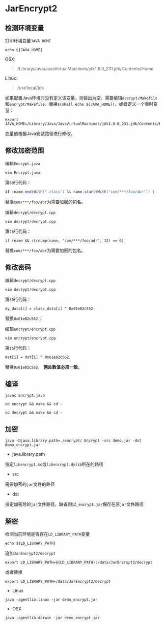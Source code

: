 # JarEncrypt2

## 检测环境变量

打印环境变量`JAVA_HOME`

```sell script
echo ${JAVA_HOME}
```

OSX:
>/Library/Java/JavaVirtualMachines/jdk1.8.0_231.jdk/Contents/Home

Linux:
>/usr/local/jdk

如果配置Java环境时没有定义该变量，则输出为空，需要编辑`decrypt/Makefile`和`encrypt/Makefile`，替换`$(shell echo ${JAVA_HOME})`，或者定义一个零时变量：

```sell script
export JAVA_HOME=/Library/Java/JavaVirtualMachines/jdk1.8.0_231.jdk/Contents/Home
```

变量值根据Java安装路径进行修改。

## 修改加密范围

编辑`Encrypt.java`

```shell script
vim Encrypt.java
```

第`80`行代码：

```java
if (name.endsWith(".class") && name.startsWith("com/***/foo/abr")) {
```

替换`com/***/foo/abr`为需要加密的包名。

编辑`decrypt/decrypt.cpp`

```shell script
vim decrypt/decrypt.cpp
```

第`26`行代码：

```
if (name && strncmp(name, "com/***/foo/adr", 12) == 0)
```

替换`com/***/foo/abr`为需要加密的包名。

## 修改密码

编辑`decrypt/decrypt.cpp`

```shell script
vim decrypt/decrypt.cpp
```

第`30`行代码：

```
my_data[i] = class_data[i] ^ 0x01e02c562;
```

替换`0x01e02c562`；

编辑`encrypt/encrypt.cpp`

```shell script
vim encrypt/encrypt.cpp
```

第`16`行代码：

```
dst[i] = dst[i] ^ 0x01e02c562;
```

替换`0x01e02c562`， **两处数值必须一致**。

## 编译

```shell script
javac Encrypt.java
```

```shell script
cd encrypt && make && cd -
```

```shell script
cd decrypt && make && cd -
```

## 加密

```shell script
java -Djava.library.path=./encrypt/ Encrypt -src demo.jar -dst demo_encrypt.jar
```

* java.library.path

指定`libencrypt.so`或`libencrypt.dylib`所在的路径

* src

需要加密的`jar`文件的路径

* dst

指定加密后的`jar`文件路径，缺省则以`_encrypt.jar`保存在原`jar`文件路径

## 解密

检测当前环境是否存在`LD_LIBRARY_PATH`变量

```shell script
echo ${LD_LIBRARY_PATH}
```

追加`JarEncrypt2/decrypt`

```shell script
export LD_LIBRARY_PATH=${LD_LIBRARY_PATH}:/data/JarEncrypt2/decrypt
```

或者替换

```shell script
export LD_LIBRARY_PATH=/data/JarEncrypt2/decrypt
```

* Linux

```shell script
java -agentlib:linux -jar demo_encrypt.jar
```

* OSX

```shell script
java -agentlib:darwin -jar demo_encrypt.jar
```
